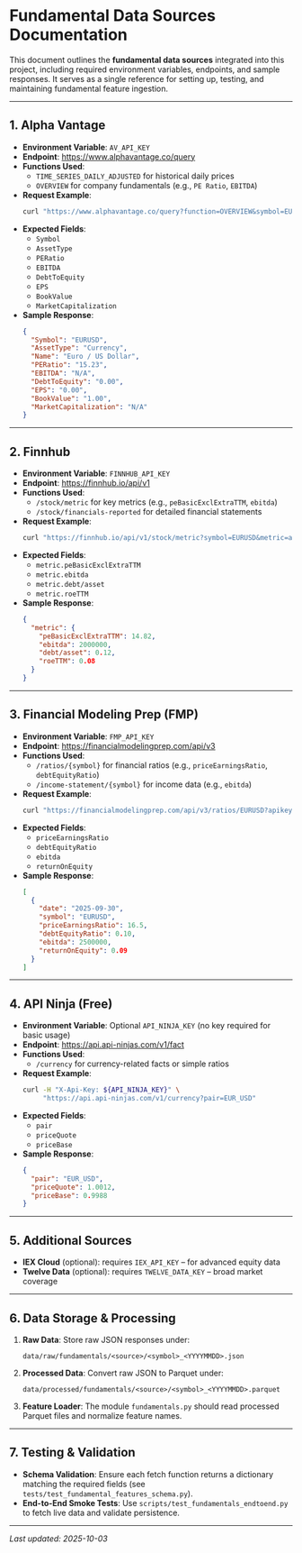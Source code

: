 # Fundamental Data Sources Documentation

This document outlines the **fundamental data sources** integrated into this project, including required environment variables, endpoints, and sample responses. It serves as a single reference for setting up, testing, and maintaining fundamental feature ingestion.

---

## 1. Alpha Vantage

- **Environment Variable**: `AV_API_KEY`
- **Endpoint**: https://www.alphavantage.co/query
- **Functions Used**:
  - `TIME_SERIES_DAILY_ADJUSTED` for historical daily prices
  - `OVERVIEW` for company fundamentals (e.g., `PE Ratio`, `EBITDA`)
- **Request Example**:
  ```bash
  curl "https://www.alphavantage.co/query?function=OVERVIEW&symbol=EURUSD&apikey=${AV_API_KEY}"
  ```
- **Expected Fields**:
  - `Symbol`
  - `AssetType`
  - `PERatio`
  - `EBITDA`
  - `DebtToEquity`
  - `EPS`
  - `BookValue`
  - `MarketCapitalization`
- **Sample Response**:
  ```json
  {
    "Symbol": "EURUSD",
    "AssetType": "Currency",
    "Name": "Euro / US Dollar",
    "PERatio": "15.23",
    "EBITDA": "N/A",
    "DebtToEquity": "0.00",
    "EPS": "0.00",
    "BookValue": "1.00",
    "MarketCapitalization": "N/A"
  }
  ```

---

## 2. Finnhub

- **Environment Variable**: `FINNHUB_API_KEY`
- **Endpoint**: https://finnhub.io/api/v1
- **Functions Used**:
  - `/stock/metric` for key metrics (e.g., `peBasicExclExtraTTM`, `ebitda`)
  - `/stock/financials-reported` for detailed financial statements
- **Request Example**:
  ```bash
  curl "https://finnhub.io/api/v1/stock/metric?symbol=EURUSD&metric=all&token=${FINNHUB_API_KEY}"
  ```
- **Expected Fields**:
  - `metric.peBasicExclExtraTTM`
  - `metric.ebitda`
  - `metric.debt/asset`
  - `metric.roeTTM`
- **Sample Response**:
  ```json
  {
    "metric": {
      "peBasicExclExtraTTM": 14.82,
      "ebitda": 2000000,
      "debt/asset": 0.12,
      "roeTTM": 0.08
    }
  }
  ```

---

## 3. Financial Modeling Prep (FMP)

- **Environment Variable**: `FMP_API_KEY`
- **Endpoint**: https://financialmodelingprep.com/api/v3
- **Functions Used**:
  - `/ratios/{symbol}` for financial ratios (e.g., `priceEarningsRatio`, `debtEquityRatio`)
  - `/income-statement/{symbol}` for income data (e.g., `ebitda`)
- **Request Example**:
  ```bash
  curl "https://financialmodelingprep.com/api/v3/ratios/EURUSD?apikey=${FMP_API_KEY}"
  ```
- **Expected Fields**:
  - `priceEarningsRatio`
  - `debtEquityRatio`
  - `ebitda`
  - `returnOnEquity`
- **Sample Response**:
  ```json
  [
    {
      "date": "2025-09-30",
      "symbol": "EURUSD",
      "priceEarningsRatio": 16.5,
      "debtEquityRatio": 0.10,
      "ebitda": 2500000,
      "returnOnEquity": 0.09
    }
  ]
  ```

---

## 4. API Ninja (Free)

- **Environment Variable**: Optional `API_NINJA_KEY` (no key required for basic usage)
- **Endpoint**: https://api.api-ninjas.com/v1/fact
- **Functions Used**:
  - `/currency` for currency-related facts or simple ratios
- **Request Example**:
  ```bash
  curl -H "X-Api-Key: ${API_NINJA_KEY}" \
       "https://api.api-ninjas.com/v1/currency?pair=EUR_USD"
  ```
- **Expected Fields**:
  - `pair`
  - `priceQuote`
  - `priceBase`
- **Sample Response**:
  ```json
  {
    "pair": "EUR_USD",
    "priceQuote": 1.0012,
    "priceBase": 0.9988
  }
  ```

---

## 5. Additional Sources

- **IEX Cloud** (optional): requires `IEX_API_KEY` – for advanced equity data
- **Twelve Data** (optional): requires `TWELVE_DATA_KEY` – broad market coverage

---

## 6. Data Storage & Processing

1. **Raw Data**: Store raw JSON responses under:
   ```
   data/raw/fundamentals/<source>/<symbol>_<YYYYMMDD>.json
   ```
2. **Processed Data**: Convert raw JSON to Parquet under:
   ```
   data/processed/fundamentals/<source>/<symbol>_<YYYYMMDD>.parquet
   ```
3. **Feature Loader**: The module `fundamentals.py` should read processed Parquet files and normalize feature names.

---

## 7. Testing & Validation

- **Schema Validation**: Ensure each fetch function returns a dictionary matching the required fields (see `tests/test_fundamental_features_schema.py`).
- **End-to-End Smoke Tests**: Use `scripts/test_fundamentals_endtoend.py` to fetch live data and validate persistence.

---

*Last updated: 2025-10-03*
